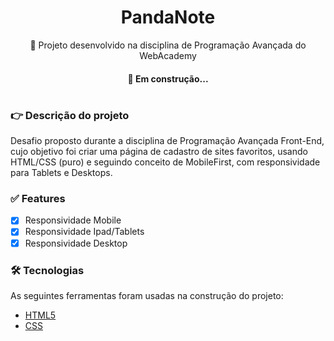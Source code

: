 <h1 align="center">PandaNote </h1>
<p align="center">🚀 Projeto desenvolvido na disciplina de Programação Avançada do WebAcademy</p>

<h4 align="center"> 
	 🐛 Em construção...  
</h4>

#
### 👉  Descrição do projeto

  <p>Desafio proposto durante a disciplina de Programação Avançada Front-End, cujo objetivo foi criar uma página de cadastro de sites favoritos, usando HTML/CSS (puro) e seguindo conceito de MobileFirst, com responsividade para Tablets e Desktops. </p>
  
### ✅ Features

- [x] Responsividade Mobile
- [x] Responsividade Ipad/Tablets
- [x] Responsividade Desktop

### 🛠 Tecnologias

As seguintes ferramentas foram usadas na construção do projeto:

- [HTML5](https://www.javascript.com/)
- [CSS](https://www.w3.org/Style/CSS/Overview.en.html)
